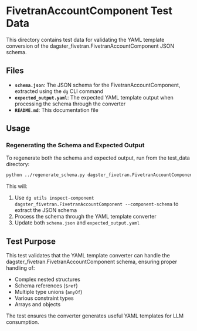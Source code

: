 # FivetranAccountComponent Test Data

This directory contains test data for validating the YAML template conversion of the dagster_fivetran.FivetranAccountComponent JSON schema.

## Files

- **`schema.json`**: The JSON schema for the FivetranAccountComponent, extracted using the `dg` CLI command
- **`expected_output.yaml`**: The expected YAML template output when processing the schema through the converter
- **`README.md`**: This documentation file

## Usage

### Regenerating the Schema and Expected Output

To regenerate both the schema and expected output, run from the test_data directory:

```bash
python ../regenerate_schema.py dagster_fivetran.FivetranAccountComponent
```

This will:
1. Use `dg utils inspect-component dagster_fivetran.FivetranAccountComponent --component-schema` to extract the JSON schema
2. Process the schema through the YAML template converter
3. Update both `schema.json` and `expected_output.yaml`

## Test Purpose

This test validates that the YAML template converter can handle the dagster_fivetran.FivetranAccountComponent schema, ensuring proper handling of:

- Complex nested structures
- Schema references (`$ref`) 
- Multiple type unions (`anyOf`)
- Various constraint types
- Arrays and objects

The test ensures the converter generates useful YAML templates for LLM consumption.
